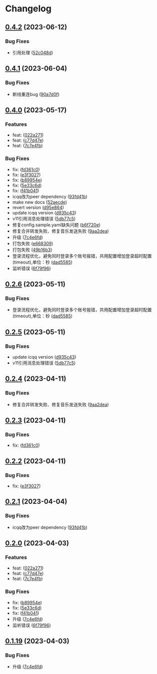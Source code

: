 # Changelog

## [0.4.2](https://github.com/lc-cn/onebots/compare/v0.4.1...v0.4.2) (2023-06-12)


### Bug Fixes

* 引用处理 ([52c048d](https://github.com/lc-cn/onebots/commit/52c048d6334552d7db744a914f15591cc4311043))

## [0.4.1](https://github.com/lc-cn/onebots/compare/v0.4.0...v0.4.1) (2023-06-04)


### Bug Fixes

* 断线重连bug ([90a7d0f](https://github.com/lc-cn/onebots/commit/90a7d0f551bf388610d38d1ae0b46d815d2295a6))

## [0.4.0](https://github.com/lc-cn/onebots/compare/v0.3.0...v0.4.0) (2023-05-17)


### Features

* feat:  ([022a271](https://github.com/lc-cn/onebots/commit/022a271940c8b0693099fa9b918c10ad120f8135))
* feat:  ([c77d47e](https://github.com/lc-cn/onebots/commit/c77d47e3969325adf8d96b722a1f27514c6501e2))
* feat:  ([7c7e4fb](https://github.com/lc-cn/onebots/commit/7c7e4fb6a439dfafb450e7f2b873908c918ee06d))


### Bug Fixes

* fix:  ([fd361c0](https://github.com/lc-cn/onebots/commit/fd361c0f15ea797bda28a39a588ec82e34be24f7))
* fix:  ([e3f3027](https://github.com/lc-cn/onebots/commit/e3f30272ba62b8fdff992d4638e2e000dbeee82b))
* fix:  ([b89954e](https://github.com/lc-cn/onebots/commit/b89954e541660665f8b3eee8e1b21c5ef958511b))
* fix:  ([5e33c6d](https://github.com/lc-cn/onebots/commit/5e33c6d4c35b41bce3d0de81d059bc437312babf))
* fix:  ([f41b041](https://github.com/lc-cn/onebots/commit/f41b041a3c68fa7530a6469d0e73a90b857108ef))
* icqq改为peer dependency ([93fd41b](https://github.com/lc-cn/onebots/commit/93fd41b144237131dedecaefc28f246f4090bb62))
* make new docs ([52aecde](https://github.com/lc-cn/onebots/commit/52aecde8bc888fd14dd47697c013fdd2ed329a26))
* revert version ([d95e864](https://github.com/lc-cn/onebots/commit/d95e86484f260c38d59f4206da35ef11ff4464ec))
* update icqq version ([d935c43](https://github.com/lc-cn/onebots/commit/d935c43960a2bb161be94132592c0bdcffb76f01))
* v11引用消息处理错误 ([5db77c5](https://github.com/lc-cn/onebots/commit/5db77c530fc539af0bd791c1eb7d75e849dd18b0))
* 修复config.sample.yaml缺失问题 ([b6f720e](https://github.com/lc-cn/onebots/commit/b6f720e6c3dfd947d2b9d4e4d3630a0127c4f20d))
* 修复合并转发失败、修复音乐发送失败 ([9aa2dea](https://github.com/lc-cn/onebots/commit/9aa2dea188d31a439465a060a7a0a1e407b170be))
* 升级 ([7c4e6fd](https://github.com/lc-cn/onebots/commit/7c4e6fdb1abea11c85fddcae5b88cc4b2d9a744a))
* 打包失败 ([e668309](https://github.com/lc-cn/onebots/commit/e6683094551f7ce9c64f4b839f26ece15736dddd))
* 打包失败 ([49b16b3](https://github.com/lc-cn/onebots/commit/49b16b3584eeabb447822be53d40d6a48fbbecaf))
* 登录流程优化，避免同时登录多个账号报错，共用配置增加登录超时配置(timeout),单位：秒 ([dad5585](https://github.com/lc-cn/onebots/commit/dad5585c6cc24e7b234b41c4472cc3852576b4ac))
* 监听错误 ([6f79f96](https://github.com/lc-cn/onebots/commit/6f79f9632369492cc56f3ba3de7db57c75beabd3))

## [0.2.6](https://github.com/lc-cn/onebots/compare/v0.2.5...v0.2.6) (2023-05-11)


### Bug Fixes

* 登录流程优化，避免同时登录多个账号报错，共用配置增加登录超时配置(timeout),单位：秒 ([dad5585](https://github.com/lc-cn/onebots/commit/dad5585c6cc24e7b234b41c4472cc3852576b4ac))

## [0.2.5](https://github.com/lc-cn/onebots/compare/v0.2.4...v0.2.5) (2023-05-11)


### Bug Fixes

* update icqq version ([d935c43](https://github.com/lc-cn/onebots/commit/d935c43960a2bb161be94132592c0bdcffb76f01))
* v11引用消息处理错误 ([5db77c5](https://github.com/lc-cn/onebots/commit/5db77c530fc539af0bd791c1eb7d75e849dd18b0))

## [0.2.4](https://github.com/lc-cn/onebots/compare/v0.2.3...v0.2.4) (2023-04-11)


### Bug Fixes

* 修复合并转发失败、修复音乐发送失败 ([9aa2dea](https://github.com/lc-cn/onebots/commit/9aa2dea188d31a439465a060a7a0a1e407b170be))

## [0.2.3](https://github.com/lc-cn/onebots/compare/v0.2.2...v0.2.3) (2023-04-11)


### Bug Fixes

* fix:  ([fd361c0](https://github.com/lc-cn/onebots/commit/fd361c0f15ea797bda28a39a588ec82e34be24f7))

## [0.2.2](https://github.com/lc-cn/onebots/compare/v0.2.1...v0.2.2) (2023-04-11)


### Bug Fixes

* fix:  ([e3f3027](https://github.com/lc-cn/onebots/commit/e3f30272ba62b8fdff992d4638e2e000dbeee82b))

## [0.2.1](https://github.com/lc-cn/onebots/compare/v0.2.0...v0.2.1) (2023-04-04)


### Bug Fixes

* icqq改为peer dependency ([93fd41b](https://github.com/lc-cn/onebots/commit/93fd41b144237131dedecaefc28f246f4090bb62))

## [0.2.0](https://github.com/lc-cn/onebots/compare/v0.1.19...v0.2.0) (2023-04-03)


### Features

* feat:  ([022a271](https://github.com/lc-cn/onebots/commit/022a271940c8b0693099fa9b918c10ad120f8135))
* feat:  ([c77d47e](https://github.com/lc-cn/onebots/commit/c77d47e3969325adf8d96b722a1f27514c6501e2))
* feat:  ([7c7e4fb](https://github.com/lc-cn/onebots/commit/7c7e4fb6a439dfafb450e7f2b873908c918ee06d))


### Bug Fixes

* fix:  ([b89954e](https://github.com/lc-cn/onebots/commit/b89954e541660665f8b3eee8e1b21c5ef958511b))
* fix:  ([5e33c6d](https://github.com/lc-cn/onebots/commit/5e33c6d4c35b41bce3d0de81d059bc437312babf))
* fix:  ([f41b041](https://github.com/lc-cn/onebots/commit/f41b041a3c68fa7530a6469d0e73a90b857108ef))
* 升级 ([7c4e6fd](https://github.com/lc-cn/onebots/commit/7c4e6fdb1abea11c85fddcae5b88cc4b2d9a744a))
* 监听错误 ([6f79f96](https://github.com/lc-cn/onebots/commit/6f79f9632369492cc56f3ba3de7db57c75beabd3))

## [0.1.19](https://github.com/lc-cn/onebots/compare/0.1.18...v0.1.19) (2023-04-03)


### Bug Fixes

* 升级 ([7c4e6fd](https://github.com/lc-cn/onebots/commit/7c4e6fdb1abea11c85fddcae5b88cc4b2d9a744a))
